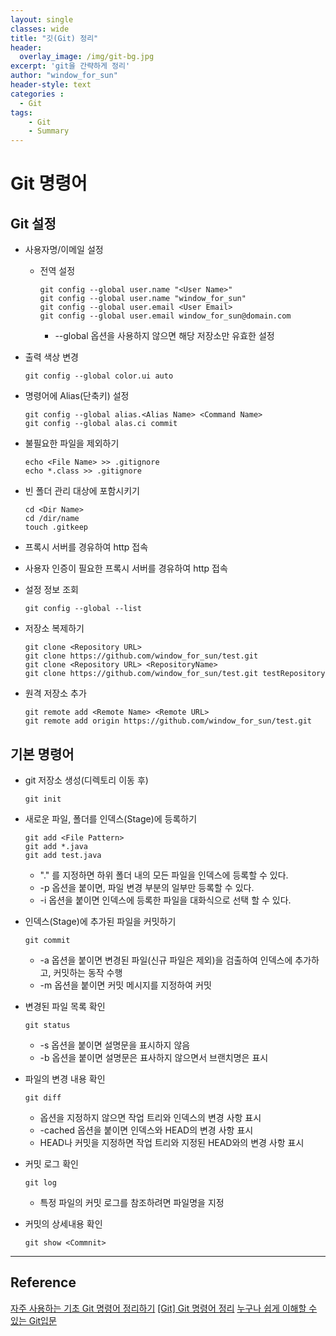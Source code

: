 ```yaml
--- 
layout: single
classes: wide
title: "깃(Git) 정리"
header:
  overlay_image: /img/git-bg.jpg
excerpt: 'git을 간략하게 정리'
author: "window_for_sun"
header-style: text
categories :
  - Git
tags:
    - Git
    - Summary
---  
```


# Git 명령어
## Git 설정
- 사용자명/이메일 설정
	- 전역 설정
	
		```
		git config --global user.name "<User Name>"
		git config --global user.name "window_for_sun"
		git config --global user.email <User Email>
		git config --global user.email window_for_sun@domain.com
		```  
		
		- --global 옵션을 사용하지 않으면 해당 저장소만 유효한 설정
- 출력 색상 변경

	```
	git config --global color.ui auto
	```  
	
- 명령어에 Alias(단축키) 설정

	```
	git config --global alias.<Alias Name> <Command Name>
	git config --global alas.ci commit
	```	  
	
- 불필요한 파일을 제외하기
	
	```
	echo <File Name> >> .gitignore
	echo *.class >> .gitignore
	```  
	
- 빈 폴더 관리 대상에 포함시키기

	```
	cd <Dir Name>
	cd /dir/name
	touch .gitkeep
	```  
	
- 프록시 서버를 경유하여 http 접속

- 사용자 인증이 필요한 프록시 서버를 경유하여 http 접속

- 설정 정보 조회
	
	```
	git config --global --list
	```  
	
- 저장소 복제하기

	```
	git clone <Repository URL>
	git clone https://github.com/window_for_sun/test.git
	git clone <Repository URL> <RepositoryName>
	git clone https://github.com/window_for_sun/test.git testRepository
	```  
	
- 원격 저장소 추가

	```
	git remote add <Remote Name> <Remote URL>
	git remote add origin https://github.com/window_for_sun/test.git
	```
	
## 기본 명령어
	
- git 저장소 생성(디렉토리 이동 후)
	
	```
	git init
	```  
	
- 새로운 파일, 폴더를 인덱스(Stage)에 등록하기

	```
	git add <File Pattern>
	git add *.java
	git add test.java
	```  
	
	- "." 를 지정하면 하위 폴더 내의 모든 파일을 인덱스에 등록할 수 있다.
	- -p 옵션을 붙이면, 파일 변경 부분의 일부만 등록할 수 있다.
	- -i 옵션을 붙이면 인덱스에 등록한 파일을 대화식으로 선택 할 수 있다.
	
- 인덱스(Stage)에 추가된 파일을 커밋하기

	```
	git commit
	```  
	
	- -a 옵션을 붙이면 변경된 파일(신규 파일은 제외)을 검출하여 인덱스에 추가하고, 커밋하는 동작 수행
	- -m 옵션을 붙이면 커밋 메시지를 지정하여 커밋
	
- 변경된 파일 목록 확인
	
	```
	git status
	```  
	
	- -s 옵션을 붙이면 설명문을 표시하지 않음
	- -b 옵션을 붙이면 설명문은 표사하지 않으면서 브랜치명은 표시

- 파일의 변경 내용 확인

	```
	git diff
	```  
	
	- 옵션을 지정하지 않으면 작업 트리와 인덱스의 변경 사항 표시
	- -cached 옵션을 붙이면 인덱스와 HEAD의 변경 사항 표시
	- HEAD나 커밋을 지정하면 작업 트리와 지정된 HEAD와의 변경 사항 표시
	
- 커밋 로그 확인
	
	```
	git log
	```  
	
	- 특정 파일의 커밋 로그를 참조하려면 파일명을 지정
	
- 커밋의 상세내용 확인

	```
	git show <Commnit>
	
	```
---
 
## Reference
[자주 사용하는 기초 Git 명령어 정리하기](https://medium.com/@pks2974/%EC%9E%90%EC%A3%BC-%EC%82%AC%EC%9A%A9%ED%95%98%EB%8A%94-%EA%B8%B0%EC%B4%88-git-%EB%AA%85%EB%A0%B9%EC%96%B4-%EC%A0%95%EB%A6%AC%ED%95%98%EA%B8%B0-533b3689db81)
[[Git] Git 명령어 정리](https://medium.com/@joongwon/git-git-%EB%AA%85%EB%A0%B9%EC%96%B4-%EC%A0%95%EB%A6%AC-c25b421ecdbd)
[누구나 쉽게 이해할 수 있는 Git입문](https://backlog.com/git-tutorial/kr/)






